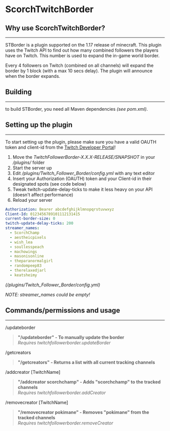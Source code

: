 # ScorchTwitchBorder

## Why use ScorchTwitchBorder?
-----------------------------------

STBorder is a plugin supported on the 1.17 release of minecraft. This plugin uses the Twitch API to find out how many combined followers the players have on Twitch. This number is used to expand the in-game world border.

Every 4 followers on Twitch (combined on all channels) will expand the border by 1 block (with a max 10 secs delay). The plugin will announce when the border expands.

## Building
-----------------------------------
to build STBorder, you need all Maven dependencies *(see pom.xml)*.

## Setting up the plugin
-----------------------------------
To start setting up the plugin, please make sure you have a valid OAUTH token and client-id from the [Twitch Developer Portal](https://dev.twitch.tv/)!

1. Move the *TwitchFollowerBorder-X.X.X-RELEASE/SNAPSHOT* in your */plugins/* folder
2. Start the server up
3. Edit */plugins/Twitch_Follower_Border/config.yml* with any text editor
4. Insert your Authorization (OAUTH) token and your Client-id in their designated spots (see code below)
6. Tweak twitch-update-delay-ticks to make it less heavy on your API (doesn't affect performance)
5. Reload your server


```yml
Authorization: Bearer abcdefghijklmnopqrstuvwxyz
Client-Id: 0123456789101112131415
current-border-size: 0
twitch-update-delay-ticks: 200
streamer_names:
  - ScorchChamp
  - aestheicpixels
  - wish_lea
  - soullesspeach
  - machowings
  - masonisonline
  - theparanormalgirl
  - randompeep83
  - therelaxedjarl
  - keatsheimy
```
*(/plugins/Twitch_Follower_Border/config.yml)*

*NOTE: streamer_names could be empty!*




## Commands/permissions and usage
-----------------------------------

/updateborder
> <b>"/updateborder" - To manually update the border</b><br>
<i>Requires twitchfollowerborder.updateBorder</i>

/getcreators
> <b>"/getcreators" - Returns a list with all current tracking channels</b><br>

/addcreator [TwitchName]
> <b>"/addcreator scorchchamp" - Adds "scorchchamp" to the tracked channels </b><br>
<i>Requires twitchfollowerborder.addCreator</i>

/removecreator [TwitchName]
> <b>"/removecreator pokimane" - Removes "pokimane" from the tracked channels</b><br>
<i>Requires twitchfollowerborder.removeCreator</i>








